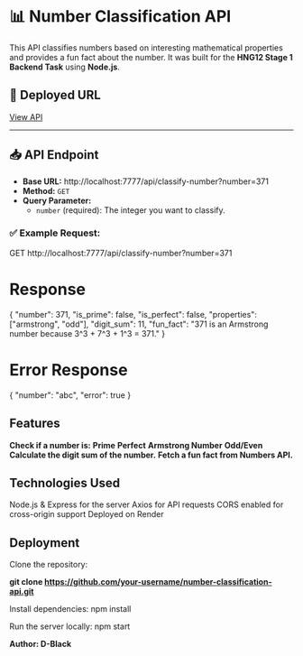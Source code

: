 # 📊 Number Classification API

This API classifies numbers based on interesting mathematical properties and provides a fun fact about the number. It was built for the **HNG12 Stage 1 Backend Task** using **Node.js**.

## 🚀 Deployed URL
[View API](https://number-classification-api.onrender.com/api/classify-number?number=371)

---

## 📥 API Endpoint
- **Base URL:** http://localhost:7777/api/classify-number?number=371
- **Method:** `GET`
- **Query Parameter:**
  - `number` (required): The integer you want to classify.

### ✅ Example Request:

GET http://localhost:7777/api/classify-number?number=371
# Response
{
    "number": 371,
    "is_prime": false,
    "is_perfect": false,
    "properties": ["armstrong", "odd"],
    "digit_sum": 11,
    "fun_fact": "371 is an Armstrong number because 3^3 + 7^3 + 1^3 = 371."
}
# Error Response
{
    "number": "abc",
    "error": true
}

## Features
**Check if a number is:**
**Prime**
**Perfect**
**Armstrong Number**
**Odd/Even**
**Calculate the digit sum of the number.**
**Fetch a fun fact from Numbers API.**


## Technologies Used
Node.js & Express for the server
Axios for API requests
CORS enabled for cross-origin support
Deployed on Render


## Deployment
Clone the repository:

**git clone https://github.com/your-username/number-classification-api.git**

Install dependencies:
npm install

Run the server locally:
npm start


**Author: D-Black**